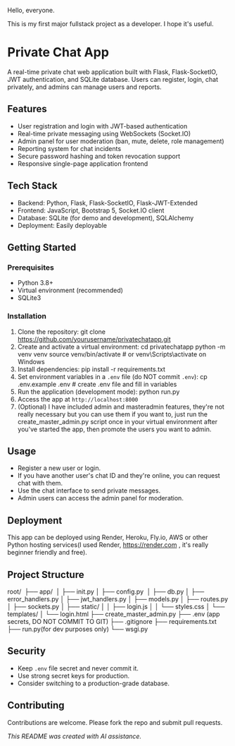 Hello, everyone.

This is my first major fullstack project as a developer.
I hope it's useful.

# Private Chat App

A real-time private chat web application built with Flask, Flask-SocketIO, JWT authentication, and SQLite database. Users can register, login, chat privately, and admins can manage users and reports.

## Features

- User registration and login with JWT-based authentication
- Real-time private messaging using WebSockets (Socket.IO)
- Admin panel for user moderation (ban, mute, delete, role management)
- Reporting system for chat incidents
- Secure password hashing and token revocation support
- Responsive single-page application frontend

## Tech Stack

- Backend: Python, Flask, Flask-SocketIO, Flask-JWT-Extended
- Frontend: JavaScript, Bootstrap 5, Socket.IO client
- Database: SQLite (for demo and development), SQLAlchemy
- Deployment: Easily deployable

## Getting Started

### Prerequisites

- Python 3.8+
- Virtual environment (recommended)
- SQLite3

### Installation

1. Clone the repository:
git clone https://github.com/yourusername/privatechatapp.git   
2. Create and activate a virtual environment:
cd privatechatapp
python -m venv venv
source venv/bin/activate      # or venv\Scripts\activate on Windows
3. Install dependencies:
pip install -r requirements.txt
4. Set environment variables in a `.env` file (do NOT commit `.env`):
cp .env.example .env          # create .env file and fill in variables
5. Run the application (development mode):
python run.py
6. Access the app at `http://localhost:8000`
7. (Optional) I have included admin and masteradmin features, they're not really necessary but you can use them if you want to, just run the create_master_admin.py script once in your virtual environment after you've started the app, then promote the users you want to admin.

## Usage

- Register a new user or login.
- If you have another user's chat ID and they're online, you can request chat with them.
- Use the chat interface to send private messages.
- Admin users can access the admin panel for moderation.

## Deployment

This app can be deployed using Render, Heroku, Fly.io, AWS or other Python hosting services(I used Render, https://render.com , it's really beginner friendly and free).

## Project Structure

root/ 
├── app/ 
│   ├── init.py
│   ├── config.py 
│   ├── db.py
│   ├── error_handlers.py
│   ├── jwt_handlers.py
│   ├── models.py
│   ├── routes.py
│   ├── sockets.py
│   ├── static/
│   │   ├── login.js
│   │   └── styles.css
│   └── templates/
│       └── login.html
├── create_master_admin.py
├── .env (app secrets, DO NOT COMMIT TO GIT)
├── .gitignore
├── requirements.txt
├── run.py(for dev purposes only)
└── wsgi.py


## Security

- Keep `.env` file secret and never commit it.
- Use strong secret keys for production.
- Consider switching to a production-grade database.

## Contributing

Contributions are welcome. Please fork the repo and submit pull requests.

*This README was created with AI assistance.*
